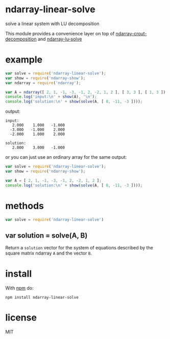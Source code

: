 # ndarray-linear-solve

solve a linear system with LU decomposition

This module provides a convenience layer on top of
[ndarray-crout-decomposition](https://npmjs.org/package/ndarray-crout-decomposition)
and
[ndarray-lu-solve](https://npmjs.org/package/ndarray-lu-solve)

# example

``` js
var solve = require('ndarray-linear-solve');
var show = require('ndarray-show');
var ndarray = require('ndarray');

var A = ndarray([ 2, 1, -1, -3, -1, 2, -2, 1, 2 ], [ 3, 3 ], [ 1, 3 ]);
console.log('input:\n' + show(A), '\n');
console.log('solution:\n' + show(solve(A, [ 8, -11, -3 ])));
```

output:

```
input:
   2.000    1.000   -1.000
  -3.000   -1.000    2.000
  -2.000    1.000    2.000 

solution:
   2.000    3.000   -1.000

```

or you can just use an ordinary array for the same output:

``` js
var solve = require('ndarray-linear-solve');
var show = require('ndarray-show');

var A = [ 2, 1, -1, -3, -1, 2, -2, 1, 2 ];
console.log('solution:\n' + show(solve(A, [ 8, -11, -3 ])));
```

# methods

``` js
var solve = require('ndarray-linear-solve')
```

## var solution = solve(A, B)

Return a `solution` vector for the system of equations described by the square
matrix ndarray `A` and the vector `B`.

# install

With [npm](https://npmjs.org) do:

```
npm install ndarray-linear-solve
```

# license

MIT
